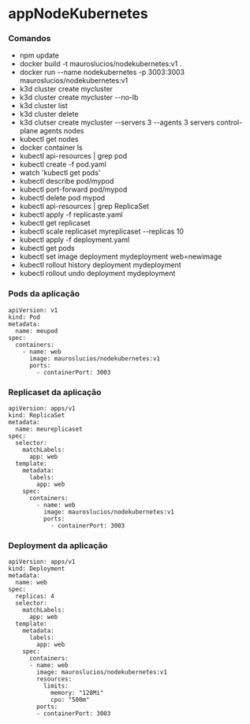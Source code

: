 # appNodeKubernetes

### Comandos
- npm update
- docker build -t mauroslucios/nodekubernetes:v1 .
- docker run --name nodekubernetes -p 3003:3003 mauroslucios/nodekubernetes:v1
- k3d cluster create mycluster
- k3d cluster create mycluster --no-lb
- k3d cluster list
- k3d cluster delete
- k3d clutser create mycluster --servers 3 --agents 3 servers control-plane agents nodes
- kubectl get nodes
- docker container ls
- kubectl api-resources | grep pod
- kubectl create -f pod.yaml
- watch 'kubectl get pods'
- kubectl describe pod/mypod
- kubectl port-forward pod/mypod
- kubectl delete pod mypod
- kubectl api-resources | grep ReplicaSet
- kubectl apply -f replicaste.yaml
- kubectl get replicaset
- kubectl scale replicaset myreplicaset --replicas 10
- kubectl apply -f deployment.yaml
- kubectl get pods
- kubectl set image deployment mydeployment web=newimage
- kubectl rollout history deployment mydeployment
- kubectl rollout undo deployment mydeployment

### Pods da aplicação
```
apiVersion: v1
kind: Pod
metadata:
  name: meupod
spec:
  containers:
    - name: web
      image: mauroslucios/nodekubernetes:v1
      ports:
        - containerPort: 3003
```

### Replicaset da aplicação
```
apiVersion: apps/v1
kind: ReplicaSet
metadata:
  name: meureplicaset
spec:
  selector:
    matchLabels:
      app: web
  template:
    metadata:
      labels: 
        app: web
    spec:
      containers:
        - name: web
          image: mauroslucios/nodekubernetes:v1
          ports:
            - containerPort: 3003
``` 

### Deployment da aplicação
```
apiVersion: apps/v1
kind: Deployment
metadata:
  name: web
spec:
  replicas: 4
  selector:
    matchLabels:
      app: web
  template:
    metadata:
      labels:
        app: web
    spec:
      containers:
      - name: web
        image: mauroslucios/nodekubernetes:v1
        resources:
          limits:
            memory: "128Mi"
            cpu: "500m"
        ports:
        - containerPort: 3003
```